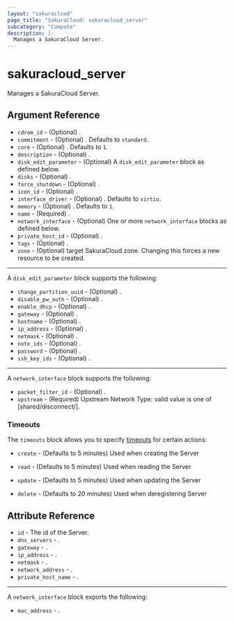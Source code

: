 ```yaml
---
layout: "sakuracloud"
page_title: "SakuraCloud: sakuracloud_server"
subcategory: "Compute"
description: |-
  Manages a SakuraCloud Server.
---
```


# sakuracloud_server

Manages a SakuraCloud Server.

## Argument Reference

* `cdrom_id` - (Optional) .
* `commitment` - (Optional) . Defaults to `standard`.
* `core` - (Optional) . Defaults to `1`.
* `description` - (Optional) .
* `disk_edit_parameter` - (Optional) A `disk_edit_parameter` block as defined below.
* `disks` - (Optional) .
* `force_shutdown` - (Optional) .
* `icon_id` - (Optional) .
* `interface_driver` - (Optional) . Defaults to `virtio`.
* `memory` - (Optional) . Defaults to `1`.
* `name` - (Required) .
* `network_interface` - (Optional) One or more `network_interface` blocks as defined below.
* `private_host_id` - (Optional) .
* `tags` - (Optional) .
* `zone` - (Optional) target SakuraCloud zone. Changing this forces a new resource to be created.


---

A `disk_edit_parameter` block supports the following:

* `change_partition_uuid` - (Optional) .
* `disable_pw_auth` - (Optional) .
* `enable_dhcp` - (Optional) .
* `gateway` - (Optional) .
* `hostname` - (Optional) .
* `ip_address` - (Optional) .
* `netmask` - (Optional) .
* `note_ids` - (Optional) .
* `password` - (Optional) .
* `ssh_key_ids` - (Optional) .

---

A `network_interface` block supports the following:

* `packet_filter_id` - (Optional) .
* `upstream` - (Required) Upstream Network Type: valid value is one of [shared/disconnect/<switch id>].


### Timeouts

The `timeouts` block allows you to specify [timeouts](https://www.terraform.io/docs/configuration/resources.html#timeouts) for certain actions:

* `create` - (Defaults to 5 minutes) Used when creating the Server

* `read` -   (Defaults to 5 minutes) Used when reading the Server

* `update` - (Defaults to 5 minutes) Used when updating the Server

* `delete` - (Defaults to 20 minutes) Used when deregistering Server



## Attribute Reference

* `id` - The id of the Server.
* `dns_servers` - .
* `gateway` - .
* `ip_address` - .
* `netmask` - .
* `network_address` - .
* `private_host_name` - .


---

A `network_interface` block exports the following:

* `mac_address` - .



